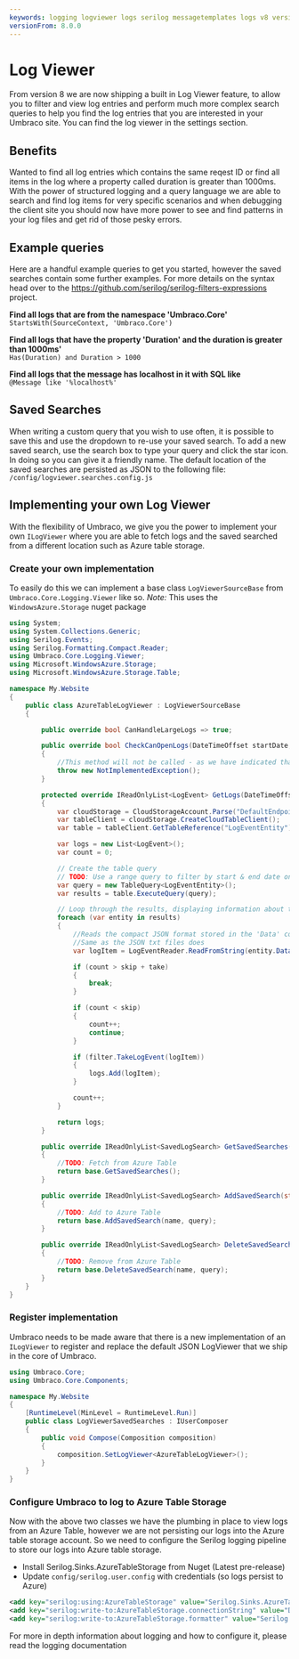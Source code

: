 ```yaml
---
keywords: logging logviewer logs serilog messagetemplates logs v8 version8
versionFrom: 8.0.0
---
```


# Log Viewer
From version 8 we are now shipping a built in Log Viewer feature, to allow you to filter and view log entries and perform much more complex search queries to help you find the log entries that you are interested in your Umbraco site.
You can find the log viewer in the settings section.

## Benefits
Wanted to find all log entries which contains the same reqest ID or find all items in the log where a property called duration is greater than 1000ms. With the power of structured logging and a query language we are able to search and find log items for very specific scenarios and when debugging the client site you should now have more power to see and find patterns in your log files and get rid of those pesky errors.

## Example queries
Here are a handful example queries to get you started, however the saved searches contain some further examples. For more details on the syntax head over to the https://github.com/serilog/serilog-filters-expressions project.

**Find all logs that are from the namespace 'Umbraco.Core'**<br/>
`StartsWith(SourceContext, 'Umbraco.Core')`<br/>

**Find all logs that have the property 'Duration' and the duration is greater than 1000ms'**<br/>
`Has(Duration) and Duration > 1000`<br/>

**Find all logs that the message has localhost in it with SQL like**<br/>
`@Message like '%localhost%'`<br/>

## Saved Searches
When writing a custom query that you wish to use often, it is possible to save this and use the dropdown to re-use your saved search. To add a new saved search, use the search box to type your query and click the star icon. In doing so you can give it a friendly name. The default location of the saved searches are persisted as JSON to the following file: `/config/logviewer.searches.config.js`

## Implementing your own Log Viewer
With the flexibility of Umbraco, we give you the power to implement your own `ILogViewer` where you are able to fetch logs and the saved searched from a different location such as Azure table storage.

### Create your own implementation
To easily do this we can implement a base class `LogViewerSourceBase` from `Umbraco.Core.Logging.Viewer` like so.
*Note:* This uses the `WindowsAzure.Storage` nuget package

```csharp
using System;
using System.Collections.Generic;
using Serilog.Events;
using Serilog.Formatting.Compact.Reader;
using Umbraco.Core.Logging.Viewer;
using Microsoft.WindowsAzure.Storage;
using Microsoft.WindowsAzure.Storage.Table;

namespace My.Website
{
    public class AzureTableLogViewer : LogViewerSourceBase
    {

        public override bool CanHandleLargeLogs => true;

        public override bool CheckCanOpenLogs(DateTimeOffset startDate, DateTimeOffset endDate)
        {
            //This method will not be called - as we have indicated that this 'CanHandleLargeLogs'
            throw new NotImplementedException();
        }

        protected override IReadOnlyList<LogEvent> GetLogs(DateTimeOffset startDate, DateTimeOffset endDate, ILogFilter filter, int skip, int take)
        {
            var cloudStorage = CloudStorageAccount.Parse("DefaultEndpointsProtocol=https;AccountName=ACCOUNT_NAME;AccountKey=KEY;EndpointSuffix=core.windows.net");
            var tableClient = cloudStorage.CreateCloudTableClient();
            var table = tableClient.GetTableReference("LogEventEntity");

            var logs = new List<LogEvent>();
            var count = 0;

            // Create the table query
            // TODO: Use a range query to filter by start & end date on the Timestamp
            var query = new TableQuery<LogEventEntity>();
            var results = table.ExecuteQuery(query);

            // Loop through the results, displaying information about the entity.
            foreach (var entity in results)
            {
                //Reads the compact JSON format stored in the 'Data' column back to a LogEvent
                //Same as the JSON txt files does
                var logItem = LogEventReader.ReadFromString(entity.Data);

                if (count > skip + take)
                {
                    break;
                }

                if (count < skip)
                {
                    count++;
                    continue;
                }

                if (filter.TakeLogEvent(logItem))
                {
                    logs.Add(logItem);
                }

                count++;
            }

            return logs;
        }

        public override IReadOnlyList<SavedLogSearch> GetSavedSearches()
        {
            //TODO: Fetch from Azure Table
            return base.GetSavedSearches();
        }

        public override IReadOnlyList<SavedLogSearch> AddSavedSearch(string name, string query)
        {
            //TODO: Add to Azure Table
            return base.AddSavedSearch(name, query);
        }

        public override IReadOnlyList<SavedLogSearch> DeleteSavedSearch(string name, string query)
        {
            //TODO: Remove from Azure Table
            return base.DeleteSavedSearch(name, query);
        }
    }
}
```

### Register implementation
Umbraco needs to be made aware that there is a new implementation of an `ILogViewer` to register and replace the default JSON LogViewer that we ship in the core of Umbraco.

```csharp
using Umbraco.Core;
using Umbraco.Core.Components;

namespace My.Website
{
    [RuntimeLevel(MinLevel = RuntimeLevel.Run)]
    public class LogViewerSavedSearches : IUserComposer
    {
        public void Compose(Composition composition)
        {
            composition.SetLogViewer<AzureTableLogViewer>();
        }
    }
}
```

### Configure Umbraco to log to Azure Table Storage
Now with the above two classes we have the plumbing in place to view logs from an Azure Table, however we are not persisting our logs into the Azure table storage account. So we need to configure the Serilog logging pipeline to store our logs into Azure table storage.

* Install Serilog.Sinks.AzureTableStorage from Nuget (Latest pre-release)
* Update `config/serilog.user.config` with credentials (so logs persist to Azure)

```xml
<add key="serilog:using:AzureTableStorage" value="Serilog.Sinks.AzureTableStorage" />
<add key="serilog:write-to:AzureTableStorage.connectionString" value="DefaultEndpointsProtocol=https;AccountName=ACCOUNT_NAME;AccountKey=KEY;EndpointSuffix=core.windows.net" />
<add key="serilog:write-to:AzureTableStorage.formatter" value="Serilog.Formatting.Compact.CompactJsonFormatter, Serilog.Formatting.Compact" />
```

For more in depth information about logging and how to configure it, please read the logging documentation

